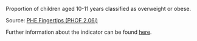 Proportion of children aged 10-11 years classified as overweight or obese.

Source: [PHE Fingertips (PHOF 2.06i)](https://fingertips.phe.org.uk/profile/public-health-outcomes-framework)

Further information about the indicator can be found [here](https://fingertips.phe.org.uk/search/20602).


